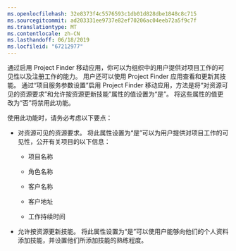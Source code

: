 ```yaml
---
ms.openlocfilehash: 32e8373f4c5576593c1db01d828dbe1848c8c715
ms.sourcegitcommit: ad203331ee9737e82ef70206ac04eeb72a5f9c7f
ms.translationtype: MT
ms.contentlocale: zh-CN
ms.lasthandoff: 06/18/2019
ms.locfileid: "67212977"
---
```

通过启用 Project Finder 移动应用，你可以为组织中的用户提供对项目工作的可见性以及注册工作的能力。 用户还可以使用 Project Finder 应用查看和更新其技能。 通过“项目服务参数设置”启用 Project Finder 移动应用，方法是将“对资源可见的资源要求”和允许按资源更新技能”属性的值设置为“是”。 将这些属性的值更改为“否”将禁用此功能。  
  
 使用此功能时，请务必考虑以下要点：  
  
-   对资源可见的资源要求。 将此属性设置为“是”可以为用户提供对项目工作的可见性，公开有关项目的以下信息：  
  
    -   项目名称  
  
    -   角色名称  
  
    -   客户名称  
  
    -   客户地址  
  
    -   工作持续时间  
  
-   允许按资源更新技能。 将此属性设置为“是”可以使用户能够向他们的个人资料添加技能，并设置他们所添加技能的熟练程度。